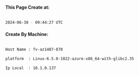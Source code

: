 
   
#### This Page Create at:

```bash

2024-06-30 - 09:44:27 UTC

```

#### Create By Machine:

```bash

Host Name : fv-az1487-870

platform  : Linux-6.5.0-1022-azure-x86_64-with-glibc2.35

Ip Local  : 10.1.0.137

```

